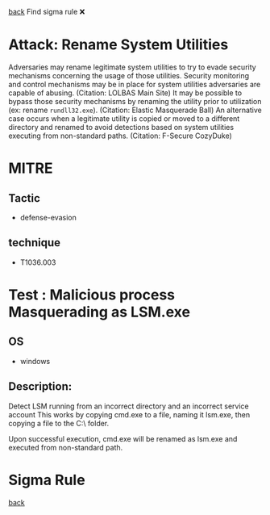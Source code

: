 
[back](../index.md)
Find sigma rule :x: 

# Attack: Rename System Utilities 

Adversaries may rename legitimate system utilities to try to evade security mechanisms concerning the usage of those utilities. Security monitoring and control mechanisms may be in place for system utilities adversaries are capable of abusing. (Citation: LOLBAS Main Site) It may be possible to bypass those security mechanisms by renaming the utility prior to utilization (ex: rename <code>rundll32.exe</code>). (Citation: Elastic Masquerade Ball) An alternative case occurs when a legitimate utility is copied or moved to a different directory and renamed to avoid detections based on system utilities executing from non-standard paths. (Citation: F-Secure CozyDuke)

# MITRE
## Tactic
  - defense-evasion


## technique
  - T1036.003


# Test : Malicious process Masquerading as LSM.exe
## OS
  - windows


## Description:
Detect LSM running from an incorrect directory and an incorrect service account
This works by copying cmd.exe to a file, naming it lsm.exe, then copying a file to the C:\ folder.

Upon successful execution, cmd.exe will be renamed as lsm.exe and executed from non-standard path.


# Sigma Rule


[back](../index.md)
